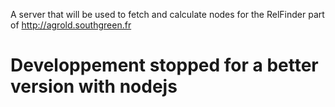 A server that will be used to fetch and calculate nodes for the RelFinder part of http://agrold.southgreen.fr
# Developpement stopped for a better version with nodejs
